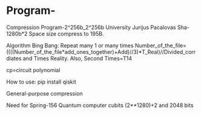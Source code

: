 # Program-
Compression Program-2^256b_2^256b University Jurijus Pacalovas Sha-1280b*2 Space size compress to 195B.

Algorithm Bing Bang: Repeat many 1 or many times Number_of_the_file=((((Number_of_the_file*add_ones_together)+Add)//3)*T_Real)//Divided_corrdiates and Times Reality. Also, Second Times=T14

cp=circuit polynomial

How to use: pip install qiskit

General-purpose compression

Need for Spring-156 Quantum computer cubits (2**1280)+2 and 2048 bits



